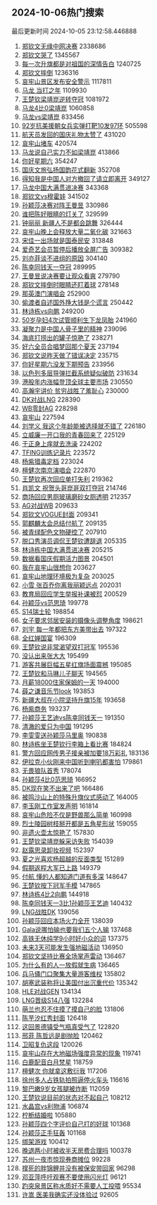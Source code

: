 ## 2024-10-06热门搜索 
最后更新时间 2024-10-05 23:12:58.446888 
1. [郑钦文无缘中网决赛](https://s.weibo.com/weibo?q=%23%E9%83%91%E9%92%A6%E6%96%87%E6%97%A0%E7%BC%98%E4%B8%AD%E7%BD%91%E5%86%B3%E8%B5%9B%23&t=31&band_rank=1&Refer=top) 2338686
1. [郑钦文哭了](https://s.weibo.com/weibo?q=%E9%83%91%E9%92%A6%E6%96%87%E5%93%AD%E4%BA%86&t=31&band_rank=2&Refer=top) 1345567
1. [每一次升旗都是对祖国的深情告白](https://s.weibo.com/weibo?q=%23%E6%AF%8F%E4%B8%80%E6%AC%A1%E5%8D%87%E6%97%97%E9%83%BD%E6%98%AF%E5%AF%B9%E7%A5%96%E5%9B%BD%E7%9A%84%E6%B7%B1%E6%83%85%E5%91%8A%E7%99%BD%23&t=31&band_rank=3&Refer=top) 1240725
1. [郑钦文摔倒](https://s.weibo.com/weibo?q=%23%E9%83%91%E9%92%A6%E6%96%87%E6%91%94%E5%80%92%23&t=31&band_rank=4&Refer=top) 1236316
1. [哀牢山景区发布安全警示](https://s.weibo.com/weibo?q=%23%E5%93%80%E7%89%A2%E5%B1%B1%E6%99%AF%E5%8C%BA%E5%8F%91%E5%B8%83%E5%AE%89%E5%85%A8%E8%AD%A6%E7%A4%BA%23&t=31&band_rank=9&Refer=top) 1117811
1. [马龙 当打之年](https://s.weibo.com/weibo?q=%E9%A9%AC%E9%BE%99%20%E5%BD%93%E6%89%93%E4%B9%8B%E5%B9%B4&t=31&band_rank=5&Refer=top) 1109930
1. [王楚钦梁靖崑逆转夺冠](https://s.weibo.com/weibo?q=%E7%8E%8B%E6%A5%9A%E9%92%A6%E6%A2%81%E9%9D%96%E5%B4%91%E9%80%86%E8%BD%AC%E5%A4%BA%E5%86%A0&t=31&band_rank=1&Refer=top) 1081972
1. [马龙4比0梁靖崑](https://s.weibo.com/weibo?q=%23%E9%A9%AC%E9%BE%994%E6%AF%940%E6%A2%81%E9%9D%96%E5%B4%91%23&t=31&band_rank=6&Refer=top) 1060858
1. [马龙vs梁靖崑](https://s.weibo.com/weibo?q=%E9%A9%AC%E9%BE%99vs%E6%A2%81%E9%9D%96%E5%B4%91&t=31&band_rank=7&Refer=top) 833456
1. [92岁抗美援朝女兵实弹打靶10发97环](https://s.weibo.com/weibo?q=%2392%E5%B2%81%E6%8A%97%E7%BE%8E%E6%8F%B4%E6%9C%9D%E5%A5%B3%E5%85%B5%E5%AE%9E%E5%BC%B9%E6%89%93%E9%9D%B610%E5%8F%9197%E7%8E%AF%23&t=31&band_rank=8&Refer=top) 505598
1. [航天员发回的国庆礼物太赞了](https://s.weibo.com/weibo?q=%23%E8%88%AA%E5%A4%A9%E5%91%98%E5%8F%91%E5%9B%9E%E7%9A%84%E5%9B%BD%E5%BA%86%E7%A4%BC%E7%89%A9%E5%A4%AA%E8%B5%9E%E4%BA%86%23&t=31&band_rank=3&Refer=top) 431020
1. [哀牢山堵车](https://s.weibo.com/weibo?q=%E5%93%80%E7%89%A2%E5%B1%B1%E5%A0%B5%E8%BD%A6&t=31&band_rank=2&Refer=top) 420574
1. [马龙说自己实力不如梁靖崑](https://s.weibo.com/weibo?q=%23%E9%A9%AC%E9%BE%99%E8%AF%B4%E8%87%AA%E5%B7%B1%E5%AE%9E%E5%8A%9B%E4%B8%8D%E5%A6%82%E6%A2%81%E9%9D%96%E5%B4%91%23&t=31&band_rank=4&Refer=top) 413866
1. [你好星期六](https://s.weibo.com/weibo?q=%E4%BD%A0%E5%A5%BD%E6%98%9F%E6%9C%9F%E5%85%AD&t=31&band_rank=10&Refer=top) 354247
1. [国庆文旅弘扬国韵花式翻新](https://s.weibo.com/weibo?q=%23%E5%9B%BD%E5%BA%86%E6%96%87%E6%97%85%E5%BC%98%E6%89%AC%E5%9B%BD%E9%9F%B5%E8%8A%B1%E5%BC%8F%E7%BF%BB%E6%96%B0%23&t=31&band_rank=3&Refer=top) 352708
1. [得知我是中国人对方撤回了请立即离开](https://s.weibo.com/weibo?q=%23%E5%BE%97%E7%9F%A5%E6%88%91%E6%98%AF%E4%B8%AD%E5%9B%BD%E4%BA%BA%E5%AF%B9%E6%96%B9%E6%92%A4%E5%9B%9E%E4%BA%86%E8%AF%B7%E7%AB%8B%E5%8D%B3%E7%A6%BB%E5%BC%80%23&t=31&band_rank=4&Refer=top) 349127
1. [马龙中国大满贯进决赛](https://s.weibo.com/weibo?q=%23%E9%A9%AC%E9%BE%99%E4%B8%AD%E5%9B%BD%E5%A4%A7%E6%BB%A1%E8%B4%AF%E8%BF%9B%E5%86%B3%E8%B5%9B%23&t=31&band_rank=11&Refer=top) 343368
1. [郑钦文vs穆霍娃](https://s.weibo.com/weibo?q=%23%E9%83%91%E9%92%A6%E6%96%87vs%E7%A9%86%E9%9C%8D%E5%A8%83%23&t=31&band_rank=12&Refer=top) 341502
1. [孙颖莎决赛对阵王曼昱](https://s.weibo.com/weibo?q=%23%E5%AD%99%E9%A2%96%E8%8E%8E%E5%86%B3%E8%B5%9B%E5%AF%B9%E9%98%B5%E7%8E%8B%E6%9B%BC%E6%98%B1%23&t=31&band_rank=5&Refer=top) 330986
1. [谁把陈好眼睛的灯关了](https://s.weibo.com/weibo?q=%E8%B0%81%E6%8A%8A%E9%99%88%E5%A5%BD%E7%9C%BC%E7%9D%9B%E7%9A%84%E7%81%AF%E5%85%B3%E4%BA%86&t=31&band_rank=13&Refer=top) 329599
1. [钟丽丽 新疆人不是都会跳舞](https://s.weibo.com/weibo?q=%E9%92%9F%E4%B8%BD%E4%B8%BD%20%E6%96%B0%E7%96%86%E4%BA%BA%E4%B8%8D%E6%98%AF%E9%83%BD%E4%BC%9A%E8%B7%B3%E8%88%9E&t=31&band_rank=14&Refer=top) 326444
1. [哀牢山晚上会释放大量二氧化碳](https://s.weibo.com/weibo?q=%23%E5%93%80%E7%89%A2%E5%B1%B1%E6%99%9A%E4%B8%8A%E4%BC%9A%E9%87%8A%E6%94%BE%E5%A4%A7%E9%87%8F%E4%BA%8C%E6%B0%A7%E5%8C%96%E7%A2%B3%23&t=31&band_rank=50&Refer=top) 321663
1. [宋佳一出场就是国泰民安](https://s.weibo.com/weibo?q=%E5%AE%8B%E4%BD%B3%E4%B8%80%E5%87%BA%E5%9C%BA%E5%B0%B1%E6%98%AF%E5%9B%BD%E6%B3%B0%E6%B0%91%E5%AE%89&t=31&band_rank=16&Refer=top) 313848
1. [爱奇艺会员暂停后播放全屏广告](https://s.weibo.com/weibo?q=%23%E7%88%B1%E5%A5%87%E8%89%BA%E4%BC%9A%E5%91%98%E6%9A%82%E5%81%9C%E5%90%8E%E6%92%AD%E6%94%BE%E5%85%A8%E5%B1%8F%E5%B9%BF%E5%91%8A%23&t=31&band_rank=11&Refer=top) 309382
1. [刘亦菲谈不进组的原因](https://s.weibo.com/weibo?q=%E5%88%98%E4%BA%A6%E8%8F%B2%E8%B0%88%E4%B8%8D%E8%BF%9B%E7%BB%84%E7%9A%84%E5%8E%9F%E5%9B%A0&t=31&band_rank=6&Refer=top) 304140
1. [陈幸同钱天一夺冠](https://s.weibo.com/weibo?q=%23%E9%99%88%E5%B9%B8%E5%90%8C%E9%92%B1%E5%A4%A9%E4%B8%80%E5%A4%BA%E5%86%A0%23&t=31&band_rank=5&Refer=top) 289995
1. [王曼昱说决赛要让观众看爽](https://s.weibo.com/weibo?q=%23%E7%8E%8B%E6%9B%BC%E6%98%B1%E8%AF%B4%E5%86%B3%E8%B5%9B%E8%A6%81%E8%AE%A9%E8%A7%82%E4%BC%97%E7%9C%8B%E7%88%BD%23&t=31&band_rank=7&Refer=top) 279790
1. [郑钦文摔倒时眼睛还盯着球](https://s.weibo.com/weibo?q=%23%E9%83%91%E9%92%A6%E6%96%87%E6%91%94%E5%80%92%E6%97%B6%E7%9C%BC%E7%9D%9B%E8%BF%98%E7%9B%AF%E7%9D%80%E7%90%83%23&t=31&band_rank=18&Refer=top) 278148
1. [那英澳门演唱会](https://s.weibo.com/weibo?q=%E9%82%A3%E8%8B%B1%E6%BE%B3%E9%97%A8%E6%BC%94%E5%94%B1%E4%BC%9A&t=31&band_rank=19&Refer=top) 252900
1. [偷渡者自述国外挣大钱是个谎言](https://s.weibo.com/weibo?q=%23%E5%81%B7%E6%B8%A1%E8%80%85%E8%87%AA%E8%BF%B0%E5%9B%BD%E5%A4%96%E6%8C%A3%E5%A4%A7%E9%92%B1%E6%98%AF%E4%B8%AA%E8%B0%8E%E8%A8%80%23&t=31&band_rank=20&Refer=top) 250442
1. [林诗栋vs向鹏](https://s.weibo.com/weibo?q=%23%E6%9E%97%E8%AF%97%E6%A0%8Bvs%E5%90%91%E9%B9%8F%23&t=31&band_rank=21&Refer=top) 249200
1. [50岁孕妇4次试管顺利生下龙凤胎](https://s.weibo.com/weibo?q=%2350%E5%B2%81%E5%AD%95%E5%A6%874%E6%AC%A1%E8%AF%95%E7%AE%A1%E9%A1%BA%E5%88%A9%E7%94%9F%E4%B8%8B%E9%BE%99%E5%87%A4%E8%83%8E%23&t=31&band_rank=22&Refer=top) 241960
1. [凝聚力是中国人骨子里的精神](https://s.weibo.com/weibo?q=%23%E5%87%9D%E8%81%9A%E5%8A%9B%E6%98%AF%E4%B8%AD%E5%9B%BD%E4%BA%BA%E9%AA%A8%E5%AD%90%E9%87%8C%E7%9A%84%E7%B2%BE%E7%A5%9E%23&t=31&band_rank=8&Refer=top) 239096
1. [海底打捞出的罐子惊艳了](https://s.weibo.com/weibo?q=%23%E6%B5%B7%E5%BA%95%E6%89%93%E6%8D%9E%E5%87%BA%E7%9A%84%E7%BD%90%E5%AD%90%E6%83%8A%E8%89%B3%E4%BA%86%23&t=31&band_rank=23&Refer=top) 238271
1. [好六全员合唱梦回那个夏天](https://s.weibo.com/weibo?q=%E5%A5%BD%E5%85%AD%E5%85%A8%E5%91%98%E5%90%88%E5%94%B1%E6%A2%A6%E5%9B%9E%E9%82%A3%E4%B8%AA%E5%A4%8F%E5%A4%A9&t=31&band_rank=9&Refer=top) 237194
1. [郑钦文说昨天做了错误决定](https://s.weibo.com/weibo?q=%23%E9%83%91%E9%92%A6%E6%96%87%E8%AF%B4%E6%98%A8%E5%A4%A9%E5%81%9A%E4%BA%86%E9%94%99%E8%AF%AF%E5%86%B3%E5%AE%9A%23&t=31&band_rank=11&Refer=top) 235715
1. [你好星期六没发下期预告](https://s.weibo.com/weibo?q=%23%E4%BD%A0%E5%A5%BD%E6%98%9F%E6%9C%9F%E5%85%AD%E6%B2%A1%E5%8F%91%E4%B8%8B%E6%9C%9F%E9%A2%84%E5%91%8A%23&t=31&band_rank=12&Refer=top) 233956
1. [以色列多层导弹拦截系统疑似破防](https://s.weibo.com/weibo?q=%23%E4%BB%A5%E8%89%B2%E5%88%97%E5%A4%9A%E5%B1%82%E5%AF%BC%E5%BC%B9%E6%8B%A6%E6%88%AA%E7%B3%BB%E7%BB%9F%E7%96%91%E4%BC%BC%E7%A0%B4%E9%98%B2%23&t=31&band_rank=14&Refer=top) 231634
1. [港股年内涨幅登顶全球主要市场](https://s.weibo.com/weibo?q=%E6%B8%AF%E8%82%A1%E5%B9%B4%E5%86%85%E6%B6%A8%E5%B9%85%E7%99%BB%E9%A1%B6%E5%85%A8%E7%90%83%E4%B8%BB%E8%A6%81%E5%B8%82%E5%9C%BA&t=31&band_rank=15&Refer=top) 230550
1. [高瀚宇讲价 贫穷战胜了羞耻心](https://s.weibo.com/weibo?q=%E9%AB%98%E7%80%9A%E5%AE%87%E8%AE%B2%E4%BB%B7%20%E8%B4%AB%E7%A9%B7%E6%88%98%E8%83%9C%E4%BA%86%E7%BE%9E%E8%80%BB%E5%BF%83&t=31&band_rank=16&Refer=top) 230000
1. [DK对战LNG](https://s.weibo.com/weibo?q=%23DK%E5%AF%B9%E6%88%98LNG%23&t=31&band_rank=24&Refer=top) 228390
1. [WB零封AG](https://s.weibo.com/weibo?q=%23WB%E9%9B%B6%E5%B0%81AG%23&t=31&band_rank=17&Refer=top) 228298
1. [哀牢山](https://s.weibo.com/weibo?q=%E5%93%80%E7%89%A2%E5%B1%B1&t=31&band_rank=18&Refer=top) 227594
1. [刘学义 我这个年龄能被选择就不错了](https://s.weibo.com/weibo?q=%E5%88%98%E5%AD%A6%E4%B9%89%20%E6%88%91%E8%BF%99%E4%B8%AA%E5%B9%B4%E9%BE%84%E8%83%BD%E8%A2%AB%E9%80%89%E6%8B%A9%E5%B0%B1%E4%B8%8D%E9%94%99%E4%BA%86&t=31&band_rank=25&Refer=top) 226180
1. [立威廉一开口我的青春回来了](https://s.weibo.com/weibo?q=%E7%AB%8B%E5%A8%81%E5%BB%89%E4%B8%80%E5%BC%80%E5%8F%A3%E6%88%91%E7%9A%84%E9%9D%92%E6%98%A5%E5%9B%9E%E6%9D%A5%E4%BA%86&t=31&band_rank=20&Refer=top) 225129
1. [于正身上痒就去洗澡](https://s.weibo.com/weibo?q=%E4%BA%8E%E6%AD%A3%E8%BA%AB%E4%B8%8A%E7%97%92%E5%B0%B1%E5%8E%BB%E6%B4%97%E6%BE%A1&t=31&band_rank=21&Refer=top) 224202
1. [TFING训练记录片](https://s.weibo.com/weibo?q=%23TFING%E8%AE%AD%E7%BB%83%E8%AE%B0%E5%BD%95%E7%89%87%23&t=31&band_rank=22&Refer=top) 223572
1. [杨紫猎毒定档](https://s.weibo.com/weibo?q=%23%E6%9D%A8%E7%B4%AB%E7%8C%8E%E6%AF%92%E5%AE%9A%E6%A1%A3%23&t=31&band_rank=26&Refer=top) 223024
1. [檀健次南京演唱会](https://s.weibo.com/weibo?q=%E6%AA%80%E5%81%A5%E6%AC%A1%E5%8D%97%E4%BA%AC%E6%BC%94%E5%94%B1%E4%BC%9A&t=31&band_rank=27&Refer=top) 222870
1. [王楚钦再次回应单打失利](https://s.weibo.com/weibo?q=%23%E7%8E%8B%E6%A5%9A%E9%92%A6%E5%86%8D%E6%AC%A1%E5%9B%9E%E5%BA%94%E5%8D%95%E6%89%93%E5%A4%B1%E5%88%A9%23&t=31&band_rank=39&Refer=top) 219362
1. [肖凯文 祝贺头哥崑哥双打夺冠](https://s.weibo.com/weibo?q=%E8%82%96%E5%87%AF%E6%96%87%20%E7%A5%9D%E8%B4%BA%E5%A4%B4%E5%93%A5%E5%B4%91%E5%93%A5%E5%8F%8C%E6%89%93%E5%A4%BA%E5%86%A0&t=31&band_rank=23&Refer=top) 214746
1. [商场回应男厕玻璃磨砂女厕透明](https://s.weibo.com/weibo?q=%23%E5%95%86%E5%9C%BA%E5%9B%9E%E5%BA%94%E7%94%B7%E5%8E%95%E7%8E%BB%E7%92%83%E7%A3%A8%E7%A0%82%E5%A5%B3%E5%8E%95%E9%80%8F%E6%98%8E%23&t=31&band_rank=29&Refer=top) 212357
1. [AG对战WB](https://s.weibo.com/weibo?q=%23AG%E5%AF%B9%E6%88%98WB%23&t=31&band_rank=24&Refer=top) 209633
1. [郑钦文VOGUE封面](https://s.weibo.com/weibo?q=%23%E9%83%91%E9%92%A6%E6%96%87VOGUE%E5%B0%81%E9%9D%A2%23&t=31&band_rank=8&Refer=top) 209341
1. [郭麒麟太会总结付航了](https://s.weibo.com/weibo?q=%E9%83%AD%E9%BA%92%E9%BA%9F%E5%A4%AA%E4%BC%9A%E6%80%BB%E7%BB%93%E4%BB%98%E8%88%AA%E4%BA%86&t=31&band_rank=9&Refer=top) 209135
1. [被青绿配色文物硬控了](https://s.weibo.com/weibo?q=%23%E8%A2%AB%E9%9D%92%E7%BB%BF%E9%85%8D%E8%89%B2%E6%96%87%E7%89%A9%E7%A1%AC%E6%8E%A7%E4%BA%86%23&t=31&band_rank=10&Refer=top) 207910
1. [脱口秀演员调侃王楚钦遭辞退](https://s.weibo.com/weibo?q=%23%E8%84%B1%E5%8F%A3%E7%A7%80%E6%BC%94%E5%91%98%E8%B0%83%E4%BE%83%E7%8E%8B%E6%A5%9A%E9%92%A6%E9%81%AD%E8%BE%9E%E9%80%80%23&t=31&band_rank=12&Refer=top) 205335
1. [林诗栋中国大满贯进决赛](https://s.weibo.com/weibo?q=%23%E6%9E%97%E8%AF%97%E6%A0%8B%E4%B8%AD%E5%9B%BD%E5%A4%A7%E6%BB%A1%E8%B4%AF%E8%BF%9B%E5%86%B3%E8%B5%9B%23&t=31&band_rank=30&Refer=top) 205215
1. [数据看国庆假期活力图景](https://s.weibo.com/weibo?q=%23%E6%95%B0%E6%8D%AE%E7%9C%8B%E5%9B%BD%E5%BA%86%E5%81%87%E6%9C%9F%E6%B4%BB%E5%8A%9B%E5%9B%BE%E6%99%AF%23&t=31&band_rank=13&Refer=top) 204501
1. [我在哀牢山很想你](https://s.weibo.com/weibo?q=%E6%88%91%E5%9C%A8%E5%93%80%E7%89%A2%E5%B1%B1%E5%BE%88%E6%83%B3%E4%BD%A0&t=31&band_rank=14&Refer=top) 203627
1. [哀牢山地理环境极为复杂](https://s.weibo.com/weibo?q=%23%E5%93%80%E7%89%A2%E5%B1%B1%E5%9C%B0%E7%90%86%E7%8E%AF%E5%A2%83%E6%9E%81%E4%B8%BA%E5%A4%8D%E6%9D%82%23&t=31&band_rank=15&Refer=top) 203025
1. [小雪 张百乔你离我丽颖远点](https://s.weibo.com/weibo?q=%E5%B0%8F%E9%9B%AA%20%E5%BC%A0%E7%99%BE%E4%B9%94%E4%BD%A0%E7%A6%BB%E6%88%91%E4%B8%BD%E9%A2%96%E8%BF%9C%E7%82%B9&t=31&band_rank=16&Refer=top) 202031
1. [教育局回应学生举报补课被怼](https://s.weibo.com/weibo?q=%23%E6%95%99%E8%82%B2%E5%B1%80%E5%9B%9E%E5%BA%94%E5%AD%A6%E7%94%9F%E4%B8%BE%E6%8A%A5%E8%A1%A5%E8%AF%BE%E8%A2%AB%E6%80%BC%23&t=31&band_rank=17&Refer=top) 200529
1. [孙颖莎vs范思琦](https://s.weibo.com/weibo?q=%23%E5%AD%99%E9%A2%96%E8%8E%8Evs%E8%8C%83%E6%80%9D%E7%90%A6%23&t=31&band_rank=18&Refer=top) 199778
1. [S14瑞士轮](https://s.weibo.com/weibo?q=S14%E7%91%9E%E5%A3%AB%E8%BD%AE&t=31&band_rank=26&Refer=top) 198854
1. [女子要求邻居安装的摄像头调整角度](https://s.weibo.com/weibo?q=%23%E5%A5%B3%E5%AD%90%E8%A6%81%E6%B1%82%E9%82%BB%E5%B1%85%E5%AE%89%E8%A3%85%E7%9A%84%E6%91%84%E5%83%8F%E5%A4%B4%E8%B0%83%E6%95%B4%E8%A7%92%E5%BA%A6%23&t=31&band_rank=19&Refer=top) 198621
1. [刘宇 每一年都把东方美带出去](https://s.weibo.com/weibo?q=%E5%88%98%E5%AE%87%20%E6%AF%8F%E4%B8%80%E5%B9%B4%E9%83%BD%E6%8A%8A%E4%B8%9C%E6%96%B9%E7%BE%8E%E5%B8%A6%E5%87%BA%E5%8E%BB&t=31&band_rank=20&Refer=top) 197322
1. [全红婵国宴](https://s.weibo.com/weibo?q=%23%E5%85%A8%E7%BA%A2%E5%A9%B5%E5%9B%BD%E5%AE%B4%23&t=31&band_rank=21&Refer=top) 196309
1. [王楚钦说非常渴望双打冠军](https://s.weibo.com/weibo?q=%23%E7%8E%8B%E6%A5%9A%E9%92%A6%E8%AF%B4%E9%9D%9E%E5%B8%B8%E6%B8%B4%E6%9C%9B%E5%8F%8C%E6%89%93%E5%86%A0%E5%86%9B%23&t=31&band_rank=22&Refer=top) 195536
1. [没认出来张大大](https://s.weibo.com/weibo?q=%E6%B2%A1%E8%AE%A4%E5%87%BA%E6%9D%A5%E5%BC%A0%E5%A4%A7%E5%A4%A7&t=31&band_rank=31&Refer=top) 195499
1. [游客共展巨幅五星红旗场面震撼](https://s.weibo.com/weibo?q=%23%E6%B8%B8%E5%AE%A2%E5%85%B1%E5%B1%95%E5%B7%A8%E5%B9%85%E4%BA%94%E6%98%9F%E7%BA%A2%E6%97%97%E5%9C%BA%E9%9D%A2%E9%9C%87%E6%92%BC%23&t=31&band_rank=27&Refer=top) 195085
1. [王楚钦和马琳儿子聊天](https://s.weibo.com/weibo?q=%23%E7%8E%8B%E6%A5%9A%E9%92%A6%E5%92%8C%E9%A9%AC%E7%90%B3%E5%84%BF%E5%AD%90%E8%81%8A%E5%A4%A9%23&t=31&band_rank=23&Refer=top) 194565
1. [月薪18000住家保姆的一天](https://s.weibo.com/weibo?q=%E6%9C%88%E8%96%AA18000%E4%BD%8F%E5%AE%B6%E4%BF%9D%E5%A7%86%E7%9A%84%E4%B8%80%E5%A4%A9&t=31&band_rank=24&Refer=top) 194000
1. [薛之谦音乐节look](https://s.weibo.com/weibo?q=%23%E8%96%9B%E4%B9%8B%E8%B0%A6%E9%9F%B3%E4%B9%90%E8%8A%82look%23&t=31&band_rank=28&Refer=top) 193853
1. [新疆大叔在小院坚持升旗15年](https://s.weibo.com/weibo?q=%23%E6%96%B0%E7%96%86%E5%A4%A7%E5%8F%94%E5%9C%A8%E5%B0%8F%E9%99%A2%E5%9D%9A%E6%8C%81%E5%8D%87%E6%97%9715%E5%B9%B4%23&t=31&band_rank=32&Refer=top) 193658
1. [杨紫商务](https://s.weibo.com/weibo?q=%E6%9D%A8%E7%B4%AB%E5%95%86%E5%8A%A1&t=31&band_rank=25&Refer=top) 193237
1. [孙颖莎王艺迪vs陈幸同钱天一](https://s.weibo.com/weibo?q=%23%E5%AD%99%E9%A2%96%E8%8E%8E%E7%8E%8B%E8%89%BA%E8%BF%AAvs%E9%99%88%E5%B9%B8%E5%90%8C%E9%92%B1%E5%A4%A9%E4%B8%80%23&t=31&band_rank=29&Refer=top) 191350
1. [清澈的爱只为中国](https://s.weibo.com/weibo?q=%23%E6%B8%85%E6%BE%88%E7%9A%84%E7%88%B1%E5%8F%AA%E4%B8%BA%E4%B8%AD%E5%9B%BD%23&t=31&band_rank=30&Refer=top) 191295
1. [李雯雯送孙颖莎马里奥](https://s.weibo.com/weibo?q=%E6%9D%8E%E9%9B%AF%E9%9B%AF%E9%80%81%E5%AD%99%E9%A2%96%E8%8E%8E%E9%A9%AC%E9%87%8C%E5%A5%A5&t=31&band_rank=32&Refer=top) 190838
1. [林诗栋坐王楚钦行李箱上看比赛](https://s.weibo.com/weibo?q=%23%E6%9E%97%E8%AF%97%E6%A0%8B%E5%9D%90%E7%8E%8B%E6%A5%9A%E9%92%A6%E8%A1%8C%E6%9D%8E%E7%AE%B1%E4%B8%8A%E7%9C%8B%E6%AF%94%E8%B5%9B%23&t=31&band_rank=33&Refer=top) 184824
1. [警方回应网传男子接亲被加要18万彩礼](https://s.weibo.com/weibo?q=%23%E8%AD%A6%E6%96%B9%E5%9B%9E%E5%BA%94%E7%BD%91%E4%BC%A0%E7%94%B7%E5%AD%90%E6%8E%A5%E4%BA%B2%E8%A2%AB%E5%8A%A0%E8%A6%8118%E4%B8%87%E5%BD%A9%E7%A4%BC%23&t=31&band_rank=34&Refer=top) 183136
1. [伊拉克小伙刚来中国听到喇叭都害怕](https://s.weibo.com/weibo?q=%23%E4%BC%8A%E6%8B%89%E5%85%8B%E5%B0%8F%E4%BC%99%E5%88%9A%E6%9D%A5%E4%B8%AD%E5%9B%BD%E5%90%AC%E5%88%B0%E5%96%87%E5%8F%AD%E9%83%BD%E5%AE%B3%E6%80%95%23&t=31&band_rank=35&Refer=top) 179861
1. [无畏狼队首秀](https://s.weibo.com/weibo?q=%23%E6%97%A0%E7%95%8F%E7%8B%BC%E9%98%9F%E9%A6%96%E7%A7%80%23&t=31&band_rank=36&Refer=top) 178074
1. [孙颖莎4比0范思琦](https://s.weibo.com/weibo?q=%23%E5%AD%99%E9%A2%96%E8%8E%8E4%E6%AF%940%E8%8C%83%E6%80%9D%E7%90%A6%23&t=31&band_rank=26&Refer=top) 166952
1. [DK现在笑不出来了吧](https://s.weibo.com/weibo?q=%23DK%E7%8E%B0%E5%9C%A8%E7%AC%91%E4%B8%8D%E5%87%BA%E6%9D%A5%E4%BA%86%E5%90%A7%23&t=31&band_rank=34&Refer=top) 166486
1. [被鸣沙山上的特殊升旗仪式感动了](https://s.weibo.com/weibo?q=%23%E8%A2%AB%E9%B8%A3%E6%B2%99%E5%B1%B1%E4%B8%8A%E7%9A%84%E7%89%B9%E6%AE%8A%E5%8D%87%E6%97%97%E4%BB%AA%E5%BC%8F%E6%84%9F%E5%8A%A8%E4%BA%86%23&t=31&band_rank=35&Refer=top) 164005
1. [李玉刚工作室发声明](https://s.weibo.com/weibo?q=%23%E6%9D%8E%E7%8E%89%E5%88%9A%E5%B7%A5%E4%BD%9C%E5%AE%A4%E5%8F%91%E5%A3%B0%E6%98%8E%23&t=31&band_rank=36&Refer=top) 161814
1. [哀牢山危险不仅是野兽那么简单](https://s.weibo.com/weibo?q=%23%E5%93%80%E7%89%A2%E5%B1%B1%E5%8D%B1%E9%99%A9%E4%B8%8D%E4%BB%85%E6%98%AF%E9%87%8E%E5%85%BD%E9%82%A3%E4%B9%88%E7%AE%80%E5%8D%95%23&t=31&band_rank=27&Refer=top) 160998
1. [烈士陵园树枝掰开都是五角星形状](https://s.weibo.com/weibo?q=%23%E7%83%88%E5%A3%AB%E9%99%B5%E5%9B%AD%E6%A0%91%E6%9E%9D%E6%8E%B0%E5%BC%80%E9%83%BD%E6%98%AF%E4%BA%94%E8%A7%92%E6%98%9F%E5%BD%A2%E7%8A%B6%23&t=31&band_rank=37&Refer=top) 159055
1. [非遗火壶太惊艳了](https://s.weibo.com/weibo?q=%23%E9%9D%9E%E9%81%97%E7%81%AB%E5%A3%B6%E5%A4%AA%E6%83%8A%E8%89%B3%E4%BA%86%23&t=31&band_rank=38&Refer=top) 157830
1. [王楚钦梁靖崑躲采访失败](https://s.weibo.com/weibo?q=%E7%8E%8B%E6%A5%9A%E9%92%A6%E6%A2%81%E9%9D%96%E5%B4%91%E8%BA%B2%E9%87%87%E8%AE%BF%E5%A4%B1%E8%B4%A5&t=31&band_rank=38&Refer=top) 154039
1. [赵露思录卸妆视频](https://s.weibo.com/weibo?q=%23%E8%B5%B5%E9%9C%B2%E6%80%9D%E5%BD%95%E5%8D%B8%E5%A6%86%E8%A7%86%E9%A2%91%23&t=31&band_rank=39&Refer=top) 152397
1. [夏之光喜欢杨超越的反面类型](https://s.weibo.com/weibo?q=%E5%A4%8F%E4%B9%8B%E5%85%89%E5%96%9C%E6%AC%A2%E6%9D%A8%E8%B6%85%E8%B6%8A%E7%9A%84%E5%8F%8D%E9%9D%A2%E7%B1%BB%E5%9E%8B&t=31&band_rank=39&Refer=top) 151289
1. [假期返程大军已上路](https://s.weibo.com/weibo?q=%23%E5%81%87%E6%9C%9F%E8%BF%94%E7%A8%8B%E5%A4%A7%E5%86%9B%E5%B7%B2%E4%B8%8A%E8%B7%AF%23&t=31&band_rank=40&Refer=top) 149379
1. [付航 懂的人都知道门道有多深](https://s.weibo.com/weibo?q=%E4%BB%98%E8%88%AA%20%E6%87%82%E7%9A%84%E4%BA%BA%E9%83%BD%E7%9F%A5%E9%81%93%E9%97%A8%E9%81%93%E6%9C%89%E5%A4%9A%E6%B7%B1&t=31&band_rank=28&Refer=top) 148647
1. [王楚钦按下冠军手模](https://s.weibo.com/weibo?q=%23%E7%8E%8B%E6%A5%9A%E9%92%A6%E6%8C%89%E4%B8%8B%E5%86%A0%E5%86%9B%E6%89%8B%E6%A8%A1%23&t=31&band_rank=29&Refer=top) 147865
1. [林诗栋4比2向鹏](https://s.weibo.com/weibo?q=%23%E6%9E%97%E8%AF%97%E6%A0%8B4%E6%AF%942%E5%90%91%E9%B9%8F%23&t=31&band_rank=41&Refer=top) 144918
1. [陈幸同钱天一3比1孙颖莎王艺迪](https://s.weibo.com/weibo?q=%23%E9%99%88%E5%B9%B8%E5%90%8C%E9%92%B1%E5%A4%A9%E4%B8%803%E6%AF%941%E5%AD%99%E9%A2%96%E8%8E%8E%E7%8E%8B%E8%89%BA%E8%BF%AA%23&t=31&band_rank=40&Refer=top) 140432
1. [LNG战胜DK](https://s.weibo.com/weibo?q=%23LNG%E6%88%98%E8%83%9CDK%23&t=31&band_rank=42&Refer=top) 139056
1. [孙颖莎回应本场火力全开](https://s.weibo.com/weibo?q=%23%E5%AD%99%E9%A2%96%E8%8E%8E%E5%9B%9E%E5%BA%94%E6%9C%AC%E5%9C%BA%E7%81%AB%E5%8A%9B%E5%85%A8%E5%BC%80%23&t=31&band_rank=30&Refer=top) 138039
1. [Gala说哪怕输也要我们五个人输](https://s.weibo.com/weibo?q=%23Gala%E8%AF%B4%E5%93%AA%E6%80%95%E8%BE%93%E4%B9%9F%E8%A6%81%E6%88%91%E4%BB%AC%E4%BA%94%E4%B8%AA%E4%BA%BA%E8%BE%93%23&t=31&band_rank=44&Refer=top) 137468
1. [高铁无休纯学9小时好小众的词](https://s.weibo.com/weibo?q=%E9%AB%98%E9%93%81%E6%97%A0%E4%BC%91%E7%BA%AF%E5%AD%A69%E5%B0%8F%E6%97%B6%E5%A5%BD%E5%B0%8F%E4%BC%97%E7%9A%84%E8%AF%8D&t=31&band_rank=42&Refer=top) 137375
1. [未来3天可能发生强地磁活动](https://s.weibo.com/weibo?q=%23%E6%9C%AA%E6%9D%A53%E5%A4%A9%E5%8F%AF%E8%83%BD%E5%8F%91%E7%94%9F%E5%BC%BA%E5%9C%B0%E7%A3%81%E6%B4%BB%E5%8A%A8%23&t=31&band_rank=31&Refer=top) 136950
1. [郑钦文坚持比赛全场掌声雷动](https://s.weibo.com/weibo?q=%23%E9%83%91%E9%92%A6%E6%96%87%E5%9D%9A%E6%8C%81%E6%AF%94%E8%B5%9B%E5%85%A8%E5%9C%BA%E6%8E%8C%E5%A3%B0%E9%9B%B7%E5%8A%A8%23&t=31&band_rank=43&Refer=top) 136467
1. [为什么有的人一放假就生病](https://s.weibo.com/weibo?q=%23%E4%B8%BA%E4%BB%80%E4%B9%88%E6%9C%89%E7%9A%84%E4%BA%BA%E4%B8%80%E6%94%BE%E5%81%87%E5%B0%B1%E7%94%9F%E7%97%85%23&t=31&band_rank=45&Refer=top) 136465
1. [兵马俑门口聚集大量游客维权](https://s.weibo.com/weibo?q=%23%E5%85%B5%E9%A9%AC%E4%BF%91%E9%97%A8%E5%8F%A3%E8%81%9A%E9%9B%86%E5%A4%A7%E9%87%8F%E6%B8%B8%E5%AE%A2%E7%BB%B4%E6%9D%83%23&t=31&band_rank=46&Refer=top) 135802
1. [胡塞武装称将让美国付出沉重代价](https://s.weibo.com/weibo?q=%23%E8%83%A1%E5%A1%9E%E6%AD%A6%E8%A3%85%E7%A7%B0%E5%B0%86%E8%AE%A9%E7%BE%8E%E5%9B%BD%E4%BB%98%E5%87%BA%E6%B2%89%E9%87%8D%E4%BB%A3%E4%BB%B7%23&t=31&band_rank=47&Refer=top) 135342
1. [HLE对战GEN](https://s.weibo.com/weibo?q=%23HLE%E5%AF%B9%E6%88%98GEN%23&t=31&band_rank=48&Refer=top) 134134
1. [LNG晋级S14八强](https://s.weibo.com/weibo?q=%23LNG%E6%99%8B%E7%BA%A7S14%E5%85%AB%E5%BC%BA%23&t=31&band_rank=50&Refer=top) 132284
1. [萌兰也忍不住摸了摸自己的脸](https://s.weibo.com/weibo?q=%23%E8%90%8C%E5%85%B0%E4%B9%9F%E5%BF%8D%E4%B8%8D%E4%BD%8F%E6%91%B8%E4%BA%86%E6%91%B8%E8%87%AA%E5%B7%B1%E7%9A%84%E8%84%B8%23&t=31&band_rank=32&Refer=top) 131806
1. [陈芋汐红秀封面](https://s.weibo.com/weibo?q=%23%E9%99%88%E8%8A%8B%E6%B1%90%E7%BA%A2%E7%A7%80%E5%B0%81%E9%9D%A2%23&t=31&band_rank=33&Refer=top) 126418
1. [这回景德镇受气瓶真受气了](https://s.weibo.com/weibo?q=%23%E8%BF%99%E5%9B%9E%E6%99%AF%E5%BE%B7%E9%95%87%E5%8F%97%E6%B0%94%E7%93%B6%E7%9C%9F%E5%8F%97%E6%B0%94%E4%BA%86%23&t=31&band_rank=44&Refer=top) 122820
1. [邢菲 陈哲远是剧抛脸](https://s.weibo.com/weibo?q=%E9%82%A2%E8%8F%B2%20%E9%99%88%E5%93%B2%E8%BF%9C%E6%98%AF%E5%89%A7%E6%8A%9B%E8%84%B8&t=31&band_rank=46&Refer=top) 120462
1. [卫昭复仇这段](https://s.weibo.com/weibo?q=%E5%8D%AB%E6%98%AD%E5%A4%8D%E4%BB%87%E8%BF%99%E6%AE%B5&t=31&band_rank=47&Refer=top) 120026
1. [哀牢山存在大地磁场强度异常的现象](https://s.weibo.com/weibo?q=%23%E5%93%80%E7%89%A2%E5%B1%B1%E5%AD%98%E5%9C%A8%E5%A4%A7%E5%9C%B0%E7%A3%81%E5%9C%BA%E5%BC%BA%E5%BA%A6%E5%BC%82%E5%B8%B8%E7%9A%84%E7%8E%B0%E8%B1%A1%23&t=31&band_rank=34&Refer=top) 119741
1. [白鹿配音白月梵星](https://s.weibo.com/weibo?q=%23%E7%99%BD%E9%B9%BF%E9%85%8D%E9%9F%B3%E7%99%BD%E6%9C%88%E6%A2%B5%E6%98%9F%23&t=31&band_rank=35&Refer=top) 118759
1. [檀健次 你就拿这敷衍我](https://s.weibo.com/weibo?q=%E6%AA%80%E5%81%A5%E6%AC%A1%20%E4%BD%A0%E5%B0%B1%E6%8B%BF%E8%BF%99%E6%95%B7%E8%A1%8D%E6%88%91&t=31&band_rank=36&Refer=top) 117206
1. [徐州多人占铁轨拍照逼停火车头](https://s.weibo.com/weibo?q=%23%E5%BE%90%E5%B7%9E%E5%A4%9A%E4%BA%BA%E5%8D%A0%E9%93%81%E8%BD%A8%E6%8B%8D%E7%85%A7%E9%80%BC%E5%81%9C%E7%81%AB%E8%BD%A6%E5%A4%B4%23&t=31&band_rank=37&Refer=top) 116616
1. [黎巴嫩9岁女孩腿被炸断](https://s.weibo.com/weibo?q=%23%E9%BB%8E%E5%B7%B4%E5%AB%A99%E5%B2%81%E5%A5%B3%E5%AD%A9%E8%85%BF%E8%A2%AB%E7%82%B8%E6%96%AD%23&t=31&band_rank=38&Refer=top) 112059
1. [王楚钦说目前的状态对不起自己](https://s.weibo.com/weibo?q=%23%E7%8E%8B%E6%A5%9A%E9%92%A6%E8%AF%B4%E7%9B%AE%E5%89%8D%E7%9A%84%E7%8A%B6%E6%80%81%E5%AF%B9%E4%B8%8D%E8%B5%B7%E8%87%AA%E5%B7%B1%23&t=31&band_rank=49&Refer=top) 108212
1. [水晶宫vs利物浦](https://s.weibo.com/weibo?q=%23%E6%B0%B4%E6%99%B6%E5%AE%ABvs%E5%88%A9%E7%89%A9%E6%B5%A6%23&t=31&band_rank=50&Refer=top) 106874
1. [柠栀结婚啦](https://s.weibo.com/weibo?q=%23%E6%9F%A0%E6%A0%80%E7%BB%93%E5%A9%9A%E5%95%A6%23&t=31&band_rank=40&Refer=top) 105880
1. [孙颖莎四个字评价自己打的好球](https://s.weibo.com/weibo?q=%23%E5%AD%99%E9%A2%96%E8%8E%8E%E5%9B%9B%E4%B8%AA%E5%AD%97%E8%AF%84%E4%BB%B7%E8%87%AA%E5%B7%B1%E6%89%93%E7%9A%84%E5%A5%BD%E7%90%83%23&t=31&band_rank=41&Refer=top) 101368
1. [孙颖莎正手狂轰](https://s.weibo.com/weibo?q=%23%E5%AD%99%E9%A2%96%E8%8E%8E%E6%AD%A3%E6%89%8B%E7%8B%82%E8%BD%B0%23&t=31&band_rank=42&Refer=top) 101168
1. [绑架游戏](https://s.weibo.com/weibo?q=%E7%BB%91%E6%9E%B6%E6%B8%B8%E6%88%8F&t=31&band_rank=43&Refer=top) 100412
1. [晚退两小时被收半天房费合理吗](https://s.weibo.com/weibo?q=%23%E6%99%9A%E9%80%80%E4%B8%A4%E5%B0%8F%E6%97%B6%E8%A2%AB%E6%94%B6%E5%8D%8A%E5%A4%A9%E6%88%BF%E8%B4%B9%E5%90%88%E7%90%86%E5%90%97%23&t=31&band_rank=44&Refer=top) 100378
1. [苏州一夜市惊现券商摊位](https://s.weibo.com/weibo?q=%23%E8%8B%8F%E5%B7%9E%E4%B8%80%E5%A4%9C%E5%B8%82%E6%83%8A%E7%8E%B0%E5%88%B8%E5%95%86%E6%91%8A%E4%BD%8D%23&t=31&band_rank=45&Refer=top) 99228
1. [撑死的胖锦鲤并没有被保安带回家](https://s.weibo.com/weibo?q=%23%E6%92%91%E6%AD%BB%E7%9A%84%E8%83%96%E9%94%A6%E9%B2%A4%E5%B9%B6%E6%B2%A1%E6%9C%89%E8%A2%AB%E4%BF%9D%E5%AE%89%E5%B8%A6%E5%9B%9E%E5%AE%B6%23&t=31&band_rank=46&Refer=top) 96298
1. [邓亚萍呼吁观赛不要使用闪光灯](https://s.weibo.com/weibo?q=%23%E9%82%93%E4%BA%9A%E8%90%8D%E5%91%BC%E5%90%81%E8%A7%82%E8%B5%9B%E4%B8%8D%E8%A6%81%E4%BD%BF%E7%94%A8%E9%97%AA%E5%85%89%E7%81%AF%23&t=31&band_rank=47&Refer=top) 96121
1. [趵突泉景区称水质好不需要人工投喂](https://s.weibo.com/weibo?q=%23%E8%B6%B5%E7%AA%81%E6%B3%89%E6%99%AF%E5%8C%BA%E7%A7%B0%E6%B0%B4%E8%B4%A8%E5%A5%BD%E4%B8%8D%E9%9C%80%E8%A6%81%E4%BA%BA%E5%B7%A5%E6%8A%95%E5%96%82%23&t=31&band_rank=48&Refer=top) 95534
1. [许嵩 医美我确实还没体验过](https://s.weibo.com/weibo?q=%E8%AE%B8%E5%B5%A9%20%E5%8C%BB%E7%BE%8E%E6%88%91%E7%A1%AE%E5%AE%9E%E8%BF%98%E6%B2%A1%E4%BD%93%E9%AA%8C%E8%BF%87&t=31&band_rank=49&Refer=top) 92605
